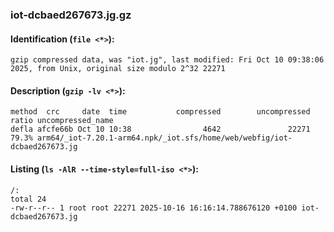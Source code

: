 ### iot-dcbaed267673.jg.gz
#### Identification (`file <*>`):
```
gzip compressed data, was "iot.jg", last modified: Fri Oct 10 09:38:06 2025, from Unix, original size modulo 2^32 22271
```
#### Description (`gzip -lv <*>`):
```
method  crc     date  time           compressed        uncompressed  ratio uncompressed_name
defla afcfe66b Oct 10 10:38                4642               22271  79.3% arm64/_iot-7.20.1-arm64.npk/_iot.sfs/home/web/webfig/iot-dcbaed267673.jg
```
#### Listing (`ls -AlR --time-style=full-iso <*>`):
```
/:
total 24
-rw-r--r-- 1 root root 22271 2025-10-16 16:16:14.788676120 +0100 iot-dcbaed267673.jg
```


